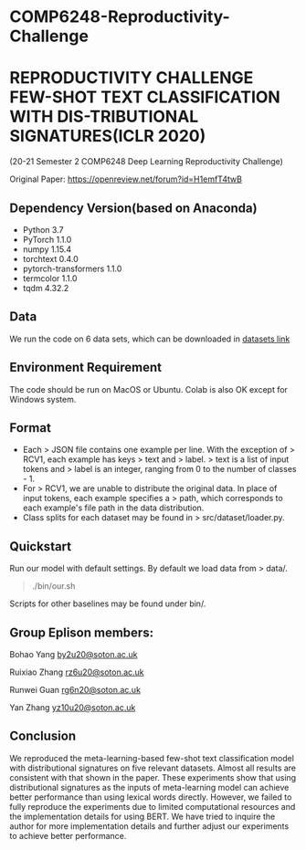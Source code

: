 # COMP6248-Reproductivity-Challenge

# REPRODUCTIVITY CHALLENGE FEW-SHOT TEXT CLASSIFICATION WITH DIS-TRIBUTIONAL SIGNATURES(ICLR 2020)
(20-21 Semester 2 COMP6248 Deep Learning Reproductivity Challenge)

Original Paper: https://openreview.net/forum?id=H1emfT4twB

## Dependency Version(based on Anaconda)

* Python 3.7
* PyTorch 1.1.0
* numpy 1.15.4
* torchtext 0.4.0
* pytorch-transformers 1.1.0
* termcolor 1.1.0
* tqdm 4.32.2

## Data

We run the code on 6 data sets, which can be downloaded in [datasets link](https://people.csail.mit.edu/yujia/files/distributional-signatures/data.zip)


## Environment Requirement 
The code should be run on MacOS or Ubuntu. Colab is also OK except for Windows system.


## Format
* Each > JSON file contains one example per line. With the exception of > RCV1, each example has keys > text and > label. > text is a list of input tokens and > label is an integer, ranging from 0 to the number of classes - 1.
* For > RCV1, we are unable to distribute the original data. In place of input tokens, each example specifies a > path, which corresponds to each example's file path in the data distribution.
* Class splits for each dataset may be found in > src/dataset/loader.py.

## Quickstart
Run our model with default settings. By default we load data from > data/.

> ./bin/our.sh

Scripts for other baselines may be found under bin/.





## Group Eplison members:

Bohao Yang by2u20@soton.ac.uk 

Ruixiao Zhang rz6u20@soton.ac.uk

Runwei Guan rg6n20@soton.ac.uk

Yan Zhang yz10u20@soton.ac.uk



## Conclusion

We reproduced the meta-learning-based few-shot text classification model with distributional
signatures on five relevant datasets. Almost all results are consistent with that shown in the paper.
These experiments show that using distributional signatures as the inputs of meta-learning model can
achieve better performance than using lexical words directly. However, we failed to fully reproduce
the experiments due to limited computational resources and the implementation details for using
BERT. We have tried to inquire the author for more implementation details and further adjust our
experiments to achieve better performance.
